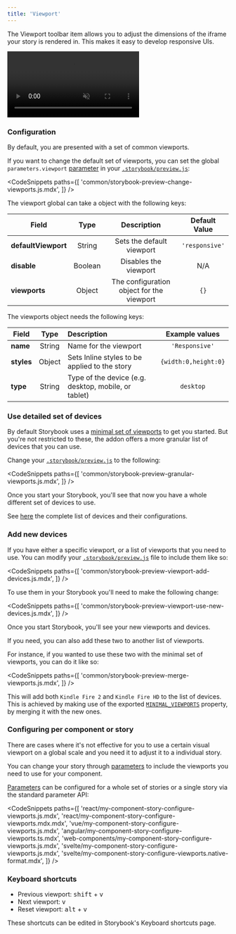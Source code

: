 ```yaml
---
title: 'Viewport'
---
```


The Viewport toolbar item allows you to adjust the dimensions of the iframe your story is rendered in. This makes it easy to develop responsive UIs.

<video autoPlay muted playsInline loop>
  <source
    src="addon-viewports-optimized.mp4"
    type="video/mp4"
  />
</video>

### Configuration

By default, you are presented with a set of common viewports.

If you want to change the default set of viewports, you can set the global `parameters.viewport` [parameter](../writing-stories/parameters.md) in your [`.storybook/preview.js`](../configure/overview.md#configure-story-rendering):

<!-- prettier-ignore-start -->

<CodeSnippets
  paths={[
    'common/storybook-preview-change-viewports.js.mdx',
  ]}
/>

<!-- prettier-ignore-end -->

The viewport global can take a object with the following keys:

| Field               |  Type   |                Description                | Default Value  |
| ------------------- | :-----: | :---------------------------------------: | :------------: |
| **defaultViewport** | String  |         Sets the default viewport         | `'responsive'` |
| **disable**         | Boolean |           Disables the viewport           |      N/A       |
| **viewports**       | Object  | The configuration object for the viewport |      `{}`      |

The viewports object needs the following keys:

| Field      |  Type  | Description                                          |    Example values    |
| ---------- | :----: | :--------------------------------------------------- | :------------------: |
| **name**   | String | Name for the viewport                                |    `'Responsive'`    |
| **styles** | Object | Sets Inline styles to be applied to the story        | `{width:0,height:0}` |
| **type**   | String | Type of the device (e.g. desktop, mobile, or tablet) |      `desktop`       |

### Use detailed set of devices

By default Storybook uses a [minimal set of viewports](https://github.com/storybookjs/storybook/blob/master/addons/viewport/src/defaults.ts#L135) to get you started. But you're not restricted to these, the addon offers a more granular list of devices that you can use.

Change your [`.storybook/preview.js`](../configure/overview.md#configure-story-rendering) to the following:

<!-- prettier-ignore-start -->

<CodeSnippets
  paths={[
    'common/storybook-preview-granular-viewports.js.mdx',
  ]}
/>

<!-- prettier-ignore-end -->

Once you start your Storybook, you'll see that now you have a whole different set of devices to use.

See [here](https://github.com/storybookjs/storybook/blob/master/addons/viewport/src/defaults.ts#L3) the complete list of devices and their configurations.

### Add new devices

If you have either a specific viewport, or a list of viewports that you need to use. You can modify your [`.storybook/preview.js`](../configure/overview.md#configure-story-rendering) file to include them like so:

<!-- prettier-ignore-start -->

<CodeSnippets
  paths={[
    'common/storybook-preview-viewport-add-devices.js.mdx',
  ]}
/>

<!-- prettier-ignore-end -->

To use them in your Storybook you'll need to make the following change:

<!-- prettier-ignore-start -->

<CodeSnippets
  paths={[
    'common/storybook-preview-viewport-use-new-devices.js.mdx',
  ]}
/>

<!-- prettier-ignore-end -->

Once you start Storybook, you'll see your new viewports and devices.

If you need, you can also add these two to another list of viewports.

For instance, if you wanted to use these two with the minimal set of viewports, you can do it like so:

<!-- prettier-ignore-start -->

<CodeSnippets
  paths={[
    'common/storybook-preview-merge-viewports.js.mdx',
  ]}
/>

<!-- prettier-ignore-end -->

This will add both `Kindle Fire 2` and `Kindle Fire HD` to the list of devices. This is achieved by making use of the exported [`MINIMAL_VIEWPORTS`](https://github.com/storybookjs/storybook/blob/master/addons/viewport/src/defaults.ts#L135) property, by merging it with the new ones.

### Configuring per component or story

There are cases where it's not effective for you to use a certain visual viewport on a global scale and you need it to adjust it to a individual story.

You can change your story through [parameters](../writing-stories/parameters.md) to include the viewports you need to use for your component.

[Parameters](../writing-stories/parameters.md) can be configured for a whole set of stories or a single story via the standard parameter API:

<!-- prettier-ignore-start -->

<CodeSnippets
  paths={[
    'react/my-component-story-configure-viewports.js.mdx',
    'react/my-component-story-configure-viewports.mdx.mdx',
    'vue/my-component-story-configure-viewports.js.mdx',
    'angular/my-component-story-configure-viewports.ts.mdx',
    'web-components/my-component-story-configure-viewports.js.mdx',
    'svelte/my-component-story-configure-viewports.js.mdx',
    'svelte/my-component-story-configure-viewports.native-format.mdx',
  ]}
/>

<!-- prettier-ignore-end -->

### Keyboard shortcuts

* Previous viewport: <kbd>shift</kbd> + <kbd>v</kbd>
* Next viewport: <kbd>v</kbd>
* Reset viewport: <kbd>alt</kbd> + <kbd>v</kbd>


These shortcuts can be edited in Storybook's Keyboard shortcuts page.